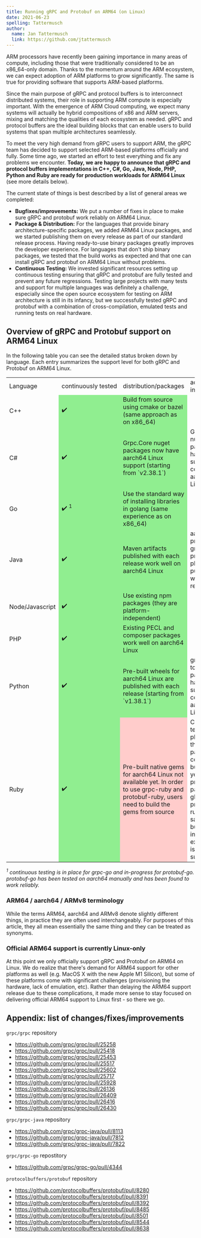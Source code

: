 ```yaml
---
title: Running gRPC and Protobuf on ARM64 (on Linux)
date: 2021-06-23
spelling: Tattermusch
author:
  name: Jan Tattermusch
  link: https://github.com/jtattermusch
---
```


ARM processors have recently been gaining importance in many areas of compute, including those that were traditionally considered to be an x86_64-only domain. Thanks to the momentum around the ARM ecosystem, we can expect adoption of ARM platforms to grow significantly. The same is true for providing software that supports ARM-based platforms.

Since the main purpose of gRPC and protocol buffers is to interconnect distributed systems, their role in supporting ARM compute is especially important. With the emergence of ARM Cloud computing, we expect many systems will actually be hybrid compositions of x86 and ARM servers, mixing and matching the qualities of each ecosystem as needed. gRPC and protocol buffers are the ideal building blocks that can enable users to build systems that span multiple architectures seamlessly.

To meet the very high demand from gRPC users to support ARM, the gRPC team has decided to support selected ARM-based platforms officially and fully. Some time ago, we started an effort to test everything and fix any problems we encounter. **Today, we are happy to announce that gRPC and protocol buffers implementations in C++, C#, Go, Java, Node, PHP, Python and Ruby are ready for production workloads for ARM64 Linux** (see more details below).

The current state of things is best described by a list of general areas we completed:

- **Bugfixes/improvements:** We put a number of fixes in place to make sure gRPC and protobuf work reliably on ARM64 Linux.
- **Package & Distribution:** For the languages that provide binary architecture-specific packages, we added ARM64 Linux packages, and we started publishing them on every release as part of our standard release process. Having ready-to-use binary packages greatly improves the developer experience. For languages that don't ship binary packages, we tested that the build works as expected and that one can install gRPC and protobuf on ARM64 Linux without problems.
- **Continuous Testing:** We invested significant resources setting up continuous testing ensuring that gRPC and protobuf are fully tested and prevent any future regressions. Testing large projects with many tests and support for multiple languages was definitely a challenge, especially since the open source ecosystem for testing on ARM architecture is still in its infancy, but we successfully tested gRPC and protobuf with a combination of cross-compilation, emulated tests and running tests on real hardware.

## Overview of gRPC and Protobuf support on ARM64 Linux

In the following table you can see the detailed status broken down by language. Each entry summarizes the support level for both gRPC and Protobuf on ARM64 Linux.

<table>
<tr>
  <td style="white-space: nowrap">Language</td>
  <td style="white-space: nowrap">continuously tested</td>
  <td>distribution/packages</td>
  <td>additional info</td>
</tr>
<tr>
  <td>C++</td>
  <td style="background: #90ee90;">✔️</td>
  <td style="background: #90ee90;">Build from source using cmake or bazel (same approach as on x86_64)</td>
  <td></td>
</tr>
<tr>
  <td>C#</td>
  <td style="background: #90ee90;">✔️</td>
  <td style="background: #90ee90;">Grpc.Core nuget packages now have aarch64 Linux support (starting from `v2.38.1`)</td>
  <td>Grpc.Tools nuget package has now support for codegen on aarch64 Linux</td>
</tr>
<tr>
  <td>Go</td>
  <td style="background: #90ee90;">✔️ <sup>1</sup></td>
  <td style="background: #90ee90;">Use the standard way of installing libraries in golang (same experience as on x86_64)</td>
  <td></td>
</tr>
<tr>
  <td>Java</td>
  <td style="background: #90ee90;">✔️</td>
  <td style="background: #90ee90;">Maven artifacts published with each release work well on aarch64 Linux</td>
  <td>aarch64 protoc and grpc-java protoc plugin are published with each release</td>
</tr>
<tr>
  <td  style="white-space: nowrap">Node/Javascript</td>
  <td style="background: #90ee90;">✔️</td>
  <td style="background: #90ee90;">Use existing npm packages (they are platform-independent)</td>
  <td></td>
</tr>
<tr>
  <td>PHP</td>
  <td style="background: #90ee90;">✔️</td>
  <td style="background: #90ee90;">Existing PECL and composer packages work well on aarch64 Linux</td>
  <td></td>
</tr>
<tr>
  <td>Python</td>
  <td style="background: #90ee90;">✔️</td>
  <td style="background: #90ee90;">Pre-built wheels for aarch64 Linux are published with each release (starting from `v1.38.1`)</td>
  <td>grpcio-tools package has now support for codegen on aarch64 Linux</td>
</tr>
<tr>
  <td>Ruby</td>
  <td style="background: #90ee90;">✔️</td>
  <td style="background: #ffcccb;">Pre-built native gems for aarch64 Linux not available yet. In order to use grpc-ruby and protobuf-ruby, users need to build the gems from source</td>
  <td>Continuous tests are in place and they are passing consistently, but we don't yet provide pre-built packages. gRPC and protobuf in ruby are safe to use, but the installation experience is suboptimal</td>
</tr>
</table>

*<sup>1</sup> continuous testing is in place for grpc-go and in-progress for protobuf-go. protobuf-go has been tested on aarch64 manually and has been found to work reliably.*

### ARM64 / aarch64 / ARMv8 terminology

While the terms ARM64, aarch64 and ARMv8 denote slightly different things, in practice they are often used interchangeably. For purposes of this article, they all mean essentially the same thing and they can be treated as synonyms.

### Official ARM64 support is currently Linux-only

At this point we only officially support gRPC and Protobuf on ARM64 on Linux. We do realize that there's demand for ARM64 support for other platforms as well (e.g. MacOS X with the new Apple M1 Silicon), but some of these platforms come with significant challenges (provisioning the hardware, lack of emulation, etc). Rather than delaying the ARM64 support release due to these complications, it made more sense to stay focused on delivering official ARM64 support to Linux first - so there we go.

## Appendix: list of changes/fixes/improvements

`grpc/grpc` repository

- https://github.com/grpc/grpc/pull/25258 
- https://github.com/grpc/grpc/pull/25418
- https://github.com/grpc/grpc/pull/25453
- https://github.com/grpc/grpc/pull/25517 
- https://github.com/grpc/grpc/pull/25602 
- https://github.com/grpc/grpc/pull/25717 
- https://github.com/grpc/grpc/pull/25928 
- https://github.com/grpc/grpc/pull/26136 
- https://github.com/grpc/grpc/pull/26409 
- https://github.com/grpc/grpc/pull/26416 
- https://github.com/grpc/grpc/pull/26430

`grpc/grpc-java` repository

- https://github.com/grpc/grpc-java/pull/8113 
- https://github.com/grpc/grpc-java/pull/7812 
- https://github.com/grpc/grpc-java/pull/7822

`grpc/grpc-go` repostitory

- https://github.com/grpc/grpc-go/pull/4344

`protocolbuffers/protobuf` repository

- https://github.com/protocolbuffers/protobuf/pull/8280
- https://github.com/protocolbuffers/protobuf/pull/8391
- https://github.com/protocolbuffers/protobuf/pull/8392
- https://github.com/protocolbuffers/protobuf/pull/8485 
- https://github.com/protocolbuffers/protobuf/pull/8501 
- https://github.com/protocolbuffers/protobuf/pull/8544 
- https://github.com/protocolbuffers/protobuf/pull/8638
